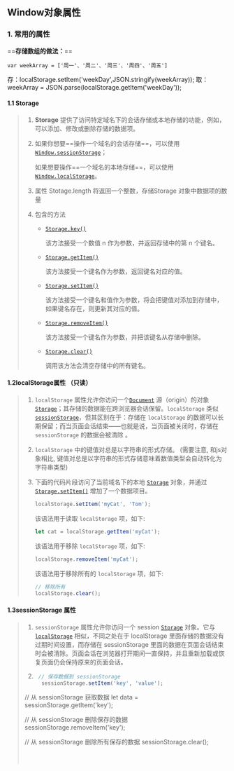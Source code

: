 ## Window对象属性

### 1. 常用的属性

==**存储数组的做法：**==

	var weekArray = ['周一'、'周二'、'周三'、'周四'、'周五']
存：localStorage.setItem('weekDay',JSON.stringify(weekArray));
取： weekArray = JSON.parse(localStorage.getItem('weekDay'));

#### 1.1 Storage

> 1. **Storage** 提供了访问特定域名下的会话存储或本地存储的功能，例如，可以添加、修改或删除存储的数据项。
>
> 2. 如果你想要==操作一个域名的会话存储==，可以使用 [`Window.sessionStorage`](https://developer.mozilla.org/zh-CN/docs/Web/API/Window/sessionStorage)；
>
>     如果想要操作==一个域名的本地存储==，可以使用 [`Window.localStorage`](https://developer.mozilla.org/zh-CN/docs/Web/API/Window/localStorage)。
>
> 3. 属性  Stotage.length   将返回一个整数，存储Storage 对象中数据项的数量   
>
> 4. 包含的方法
>
>     - [`Storage.key()`](https://developer.mozilla.org/zh-CN/docs/Web/API/Storage/key)
>
>         该方法接受一个数值 n 作为参数，并返回存储中的第 n 个键名。
>
>     - [`Storage.getItem()`](https://developer.mozilla.org/zh-CN/docs/Web/API/Storage/getItem)
>
>         该方法接受一个键名作为参数，返回键名对应的值。
>
>     - [`Storage.setItem()`](https://developer.mozilla.org/zh-CN/docs/Web/API/Storage/setItem)
>
>         该方法接受一个键名和值作为参数，将会把键值对添加到存储中，如果键名存在，则更新其对应的值。
>
>     - [`Storage.removeItem()`](https://developer.mozilla.org/zh-CN/docs/Web/API/Storage/removeItem)
>
>         该方法接受一个键名作为参数，并把该键名从存储中删除。
>
>     - [`Storage.clear()`](https://developer.mozilla.org/zh-CN/docs/Web/API/Storage/clear)
>
>         调用该方法会清空存储中的所有键名。

#### 1.2localStorage属性 （只读）

> 1. `localStorage` 属性允许你访问一个[`Document`](https://developer.mozilla.org/zh-CN/docs/Web/API/Document) 源（origin）的对象 [`Storage`](https://developer.mozilla.org/zh-CN/docs/Web/API/Storage)；其存储的数据能在跨浏览器会话保留。`localStorage` 类似 [`sessionStorage`](https://developer.mozilla.org/zh-CN/docs/Web/API/Window/sessionStorage)，但其区别在于：存储在 `localStorage` 的数据可以长期保留；而当页面会话结束——也就是说，当页面被关闭时，存储在 `sessionStorage` 的数据会被清除 。
>
> 2. `localStorage` 中的键值对总是以字符串的形式存储。 (需要注意, 和js对象相比, 键值对总是以字符串的形式存储意味着数值类型会自动转化为字符串类型)
>
> 3. 下面的代码片段访问了当前域名下的本地 [`Storage`](https://developer.mozilla.org/zh-CN/docs/Web/API/Storage) 对象，并通过 [`Storage.setItem()`](https://developer.mozilla.org/zh-CN/docs/Web/API/Storage/setItem) 增加了一个数据项目。
>
>     ```js
>     localStorage.setItem('myCat', 'Tom');
>     ```
>
>     该语法用于读取 `localStorage` 项，如下:
>
>     ```js
>     let cat = localStorage.getItem('myCat');
>     ```
>
>     该语法用于移除 `localStorage` 项，如下:
>
>     ```js
>     localStorage.removeItem('myCat');
>     ```
>
>     该语法用于移除所有的 `localStorage` 项，如下:
>
>     ```js
>     // 移除所有
>     localStorage.clear();
>     ```

#### 1.3sessionStorage 属性

> 1. `sessionStorage` 属性允许你访问一个 session [`Storage`](https://developer.mozilla.org/zh-CN/docs/Web/API/Storage) 对象。它与 [`localStorage`](https://developer.mozilla.org/zh-CN/docs/Web/API/Window/localStorage) 相似，不同之处在于 localStorage 里面存储的数据没有过期时间设置，而存储在 sessionStorage 里面的数据在页面会话结束时会被清除。页面会话在浏览器打开期间一直保持，并且重新加载或恢复页面仍会保持原来的页面会话。
>
> 2. ```js
>     // 保存数据到 sessionStorage
>      sessionStorage.setItem('key', 'value');
>     ```
>
>  // 从 sessionStorage 获取数据
>  let data = sessionStorage.getItem('key');
>
>  // 从 sessionStorage 删除保存的数据
>  sessionStorage.removeItem('key');
>
>  // 从 sessionStorage 删除所有保存的数据
>  sessionStorage.clear();
>  ```
> 
>   
>  ```

